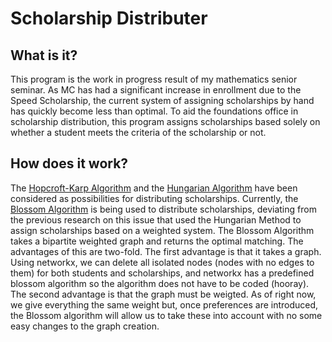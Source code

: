 # Scholarship Distributer
## What is it?
This program is the work in progress result of my mathematics senior seminar. As MC has had a significant increase in enrollment due to the Speed Scholarship, the current system of assigning scholarships by hand has quickly become less than optimal. To aid the foundations office in scholarship distribution, this program assigns scholarships based solely on whether a student meets the criteria of the scholarship or not.
## How does it work?
The [Hopcroft-Karp Algorithm](https://en.wikipedia.org/wiki/Hopcroft%E2%80%93Karp_algorithm#:~:text=In%20computer%20science,%20the%20Hopcroft%E2%80%93Karp#:~:text=In%20computer%20science,%20the%20Hopcroft%E2%80%93Karp) and the [Hungarian Algorithm](https://en.wikipedia.org/wiki/Hungarian_algorithm) have been considered as possibilities for distributing scholarships. Currently, the [Blossom Algorithm](https://en.wikipedia.org/wiki/Blossom_algorithm) is being used to distribute scholarships, deviating from the previous research on this issue that used the Hungarian Method to assign scholarships based on a weighted system. The Blossom Algorithm takes a bipartite weighted graph and returns the optimal matching. The advantages of this are two-fold. The first advantage is that it takes a graph. Using networkx, we can delete all isolated nodes (nodes with no edges to them) for both students and scholarships, and networkx has a predefined blossom algorithm so the algorithm does not have to be coded (hooray). The second advantage is that the graph must be weigted. As of right now, we give everything the same weight but, once preferences are introduced, the Blossom algorithm will allow us to take these into account with no some easy changes to the graph creation. 
